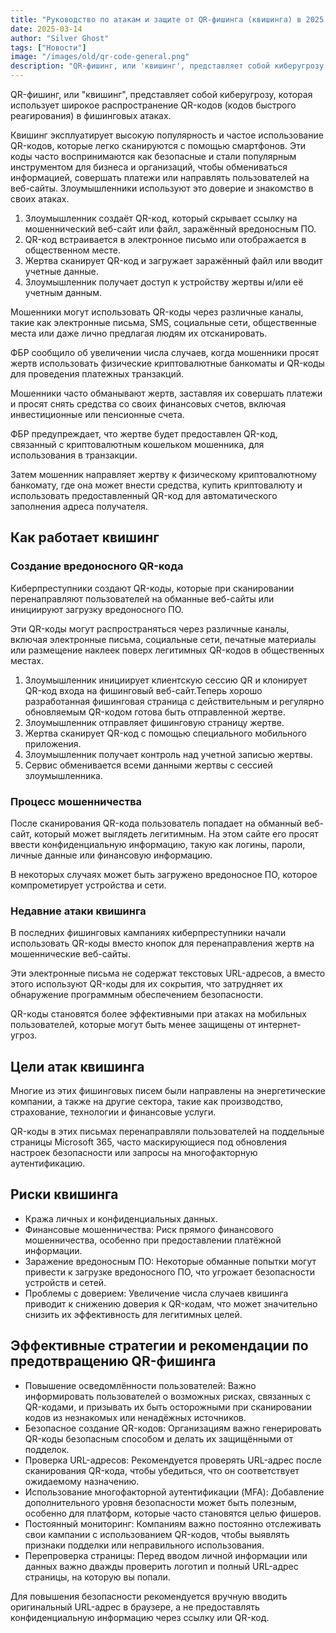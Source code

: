 ```yaml
---
title: "Руководство по атакам и защите от QR-фишинга (квишинга) в 2025 году"
date: 2025-03-14
author: "Silver Ghost"
tags: ["Новости"]
image: "/images/old/qr-code-general.png"
description: "QR-фишинг, или 'квишинг', представляет собой киберугрозу, которая использует широкое распространение QR-кодов (кодов быстрого реагирования) в фишинговых атаках."
---
```


QR-фишинг, или "квишинг", представляет собой киберугрозу, которая использует широкое распространение QR-кодов (кодов быстрого реагирования) в фишинговых атаках.

Квишинг эксплуатирует высокую популярность и частое использование QR-кодов, которые легко сканируются с помощью смартфонов. Эти коды часто воспринимаются как безопасные и стали популярным инструментом для бизнеса и организаций, чтобы обмениваться информацией, совершать платежи или направлять пользователей на веб-сайты. Злоумышленники используют это доверие и знакомство в своих атаках.

1. Злоумышленник создаёт QR-код, который скрывает ссылку на мошеннический веб-сайт или файл, заражённый вредоносным ПО.
1. QR-код встраивается в электронное письмо или отображается в общественном месте.
1. Жертва сканирует QR-код и загружает заражённый файл или вводит учетные данные.
1. Злоумышленник получает доступ к устройству жертвы и/или её учетным данным.

Мошенники могут использовать QR-коды через различные каналы, такие как электронные письма, SMS, социальные сети, общественные места или даже лично предлагая людям их отсканировать.

ФБР сообщило об увеличении числа случаев, когда мошенники просят жертв использовать физические криптовалютные банкоматы и QR-коды для проведения платежных транзакций.

Мошенники часто обманывают жертв, заставляя их совершать платежи и просят снять средства со своих финансовых счетов, включая инвестиционные или пенсионные счета.

ФБР предупреждает, что жертве будет предоставлен QR-код, связанный с криптовалютным кошельком мошенника, для использования в транзакции.

Затем мошенник направляет жертву к физическому криптовалютному банкомату, где она может внести средства, купить криптовалюту и использовать предоставленный QR-код для автоматического заполнения адреса получателя.

## Как работает квишинг

### Создание вредоносного QR-кода

Киберпреступники создают QR-коды, которые при сканировании перенаправляют пользователей на обманные веб-сайты или инициируют загрузку вредоносного ПО.

Эти QR-коды могут распространяться через различные каналы, включая электронные письма, социальные сети, печатные материалы или размещение наклеек поверх легитимных QR-кодов в общественных местах.

1. Злоумышленник инициирует клиентскую сессию QR и клонирует QR-код входа на фишинговый веб-сайт.Теперь хорошо разработанная фишинговая страница с действительным и регулярно обновляемым QR-кодом готова быть отправленной жертве.
1. Злоумышленник отправляет фишинговую страницу жертве.
1. Жертва сканирует QR-код с помощью специального мобильного приложения.
1. Злоумышленник получает контроль над учетной записью жертвы.
1. Сервис обменивается всеми данными жертвы с сессией злоумышленника.

### Процесс мошенничества

После сканирования QR-кода пользователь попадает на обманный веб-сайт, который может выглядеть легитимным. На этом сайте его просят ввести конфиденциальную информацию, такую как логины, пароли, личные данные или финансовую информацию.

В некоторых случаях может быть загружено вредоносное ПО, которое компрометирует устройства и сети.

### Недавние атаки квишинга

В последних фишинговых кампаниях киберпреступники начали использовать QR-коды вместо кнопок для перенаправления жертв на мошеннические веб-сайты.

Эти электронные письма не содержат текстовых URL-адресов, а вместо этого используют QR-коды для их сокрытия, что затрудняет их обнаружение программным обеспечением безопасности.

QR-коды становятся более эффективными при атаках на мобильных пользователей, которые могут быть менее защищены от интернет-угроз.

## Цели атак квишинга

Многие из этих фишинговых писем были направлены на энергетические компании, а также на другие сектора, такие как производство, страхование, технологии и финансовые услуги.

QR-коды в этих письмах перенаправляли пользователей на поддельные страницы Microsoft 365, часто маскирующиеся под обновления настроек безопасности или запросы на многофакторную аутентификацию.

## Риски квишинга

- Кража личных и конфиденциальных данных.
- Финансовые мошенничества: Риск прямого финансового мошенничества, особенно при предоставлении платёжной информации.
- Заражение вредоносным ПО: Некоторые обманные попытки могут привести к загрузке вредоносного ПО, что угрожает безопасности устройств и сетей.
- Проблемы с доверием: Увеличение числа случаев квишинга приводит к снижению доверия к QR-кодам, что может значительно снизить их эффективность для легитимных целей.

## Эффективные стратегии и рекомендации по предотвращению QR-фишинга

- Повышение осведомлённости пользователей: Важно информировать пользователей о возможных рисках, связанных с QR-кодами, и призывать их быть осторожными при сканировании кодов из незнакомых или ненадёжных источников.
- Безопасное создание QR-кодов: Организациям важно генерировать QR-коды безопасным способом и делать их защищёнными от подделок.
- Проверка URL-адресов: Рекомендуется проверять URL-адрес после сканирования QR-кода, чтобы убедиться, что он соответствует ожидаемому назначению.
- Использование многофакторной аутентификации (MFA): Добавление дополнительного уровня безопасности может быть полезным, особенно для платформ, которые часто становятся целью фишеров.
- Постоянный мониторинг: Компаниям важно постоянно отслеживать свои кампании с использованием QR-кодов, чтобы выявлять признаки подделки или неправильного использования.
- Перепроверка страницы: Перед вводом личной информации или данных важно дважды проверить логотип и полный URL-адрес страницы, на которую вы попали.

Для повышения безопасности рекомендуется вручную вводить оригинальный URL-адрес в браузере, а не предоставлять конфиденциальную информацию через ссылку или QR-код.
